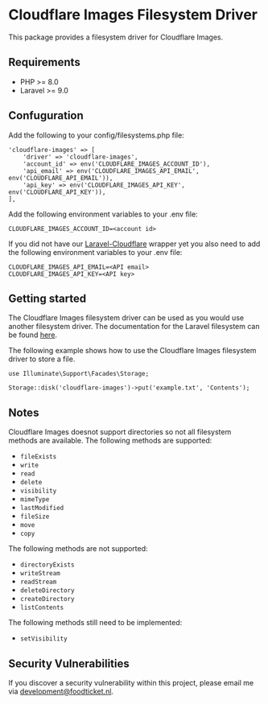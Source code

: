 # Cloudflare Images Filesystem Driver
This package provides a filesystem driver for Cloudflare Images.

## Requirements

- PHP >= 8.0
- Laravel >= 9.0

## Confuguration
Add the following to your config/filesystems.php file:
```
'cloudflare-images' => [
    'driver' => 'cloudflare-images',
    'account_id' => env('CLOUDFLARE_IMAGES_ACCOUNT_ID'),
    'api_email' => env('CLOUDFLARE_IMAGES_API_EMAIL', env('CLOUDFLARE_API_EMAIL')),
    'api_key' => env('CLOUDFLARE_IMAGES_API_KEY', env('CLOUDFLARE_API_KEY')),
],
```
Add the following environment variables to your .env file:
```
CLOUDFLARE_IMAGES_ACCOUNT_ID=<account id>
```
If you did not have our [Laravel-Cloudflare](https://github.com/food-ticket/laravel-cloudflare) wrapper yet you also need to add the following environment variables to your .env file:
```
CLOUDFLARE_IMAGES_API_EMAIL=<API email>
CLOUDFLARE_IMAGES_API_KEY=<API key>
```

## Getting started
The Cloudflare Images filesystem driver can be used as you would use another filesystem driver. The documentation for the Laravel filesystem can be found [here](https://laravel.com/docs/9.x/filesystem). 

The following example shows how to use the Cloudflare Images filesystem driver to store a file.
```
use Illuminate\Support\Facades\Storage;

Storage::disk('cloudflare-images')->put('example.txt', 'Contents');
```

## Notes
Cloudflare Images doesnot support directories so not all filesystem methods are available. The following methods are supported:

- `fileExists`
- `write`
- `read`
- `delete`
- `visibility`
- `mimeType`
- `lastModified`
- `fileSize`
- `move`
- `copy`

The following methods are not supported:
- `directoryExists`
- `writeStream`
- `readStream`
- `deleteDirectory`
- `createDirectory`
- `listContents`

The following methods still need to be implemented:
- `setVisibility`

## Security Vulnerabilities

If you discover a security vulnerability within this project, please email me via [development@foodticket.nl](mailto:development@foodticket.nl).
